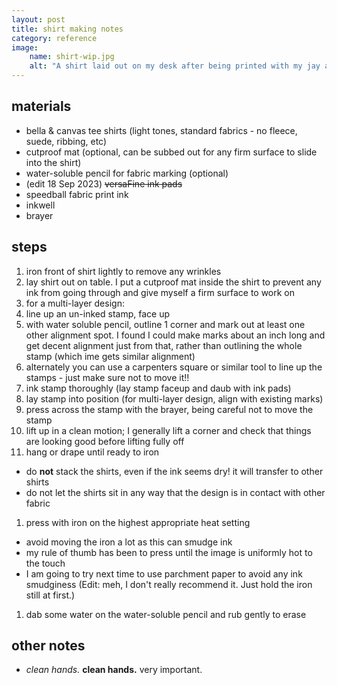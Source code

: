 ```yaml
---
layout: post
title: shirt making notes
category: reference
image: 
    name: shirt-wip.jpg
    alt: "A shirt laid out on my desk after being printed with my jay and flicker prints. There are ink pads and other tools scattered around."
---
```


## materials

- bella & canvas tee shirts (light tones, standard fabrics - no fleece, suede, ribbing, etc)
- cutproof mat (optional, can be subbed out for any firm surface to slide into the shirt)
- water-soluble pencil for fabric marking (optional)
- (edit 18 Sep 2023) ~~versaFine ink pads~~
- speedball fabric print ink
- inkwell
- brayer

## steps

1. iron front of shirt lightly to remove any wrinkles
1. lay shirt out on table. I put a cutproof mat inside the shirt to prevent any ink from going through and give myself a firm surface to work on
1. for a multi-layer design:
  1. line up an un-inked stamp, face up
  1. with water soluble pencil, outline 1 corner and mark out at least one other alignment spot. I found I could make marks about an inch long and get decent alignment just from that, rather than outlining the whole stamp (which ime gets similar alignment)
  1. alternately you can use a carpenters square or similar tool to line up the stamps - just make sure not to move it!!
1. ink stamp thoroughly (lay stamp faceup and daub with ink pads)
1. lay stamp into position (for multi-layer design, align with existing marks)
1. press across the stamp with the brayer, being careful not to move the stamp
1. lift up in a clean motion; I generally lift a corner and check that things are looking good before lifting fully off
1. hang or drape until ready to iron
  - do **not** stack the shirts, even if the ink seems dry! it will transfer to other shirts
  - do not let the shirts sit in any way that the design is in contact with other fabric
1. press with iron on the highest appropriate heat setting
  - avoid moving the iron a lot as this can smudge ink
  - my rule of thumb has been to press until the image is uniformly hot to the touch
  - I am going to try next time to use parchment paper to avoid any ink smudginess (Edit: meh, I don't really recommend it. Just hold the iron still at first.)
1. dab some water on the water-soluble pencil and rub gently to erase

## other notes

- *clean hands.* **clean hands.** very important.
